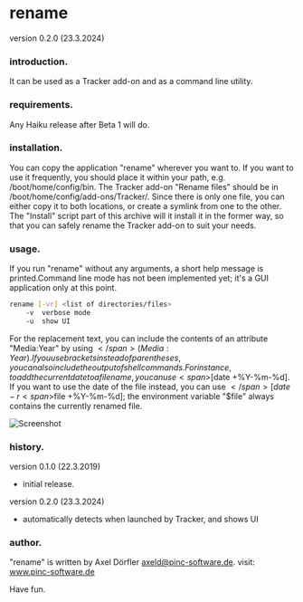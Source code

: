 # rename
version 0.2.0 (23.3.2024)

### introduction.
It can be used as a Tracker add-on and as a command line utility.

### requirements.
Any Haiku release after Beta 1 will do.

### installation.
You can copy the application "rename" wherever you want to. If you want to use it frequently, you should place it within your path, e.g. /boot/home/config/bin.
The Tracker add-on "Rename files" should be in /boot/home/config/add-ons/Tracker/. Since there is only one file, you can either copy it to both locations, or create a symlink from one to the other.
The "Install" script part of this archive will it install it in the former way, so that you can safely rename the Tracker add-on to suit your needs.

### usage.
If you run "rename" without any arguments, a short help message is printed.Command line mode has not been implemented yet; it's a GUI application only at this point.

```sh
rename [-vr] <list of directories/files>
	-v	verbose mode
	-u	show UI
```

For the replacement text, you can include the contents of an attribute "Media:Year" by using <span>$</span>(Media:Year). If you use brackets instead of parentheses, you can also include the output of shell commands. For instance, to add the current date to a file name, you can use <span>$</span>[date +%Y-%m-%d]. If you want to use the date of the file instead, you can use <span>$</span>[date -r <span>$</span>file +%Y-%m-%d]; the environment variable "<span>$</span>file" always contains the currently renamed file.

![Screenshot](https://www.pinc-software.de/images/batchrename.png)

### history.
version 0.1.0 (22.3.2019)
 - initial release.

version 0.2.0 (23.3.2024)
 - automatically detects when launched by Tracker, and shows UI

### author.
"rename" is written by Axel Dörfler <axeld@pinc-software.de>.
visit: www.pinc-software.de

Have fun.
